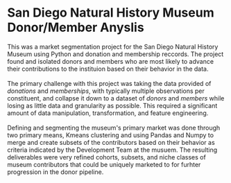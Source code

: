 # San Diego Natural History Museum Donor/Member Anyslis 
This was a market segmentation project for the San Diego Natural History Museum using Python and donation and membership reccords. The project found and isolated donors and members who are most likely to advance their contributions to the instituion based on their behavior in the data. </br></br>The primary challenge with this project was taking the data provided of *donations* and *memberships*, with typically multiple observations per constituent, and collapse it down to a dataset of *donors* and *members* while losing as little data and granularity as possible. This required a significant amount of data manipulation, transformation, and feature engineering. </br></br>Defining and segmenting the museum's primary market was done through two primary means, Kmeans clustering and using Pandas and Numpy to merge and create subsets of the contributors based on their behavior as criteria indicated by the Development Team at the musuem. The resulting deliverables were very refined cohorts, subsets, and niche classes of museum contributors that could be uniquely marketed to for furhter progression in the donor pipeline. 
